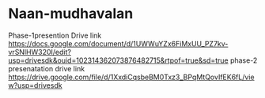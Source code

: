 # Naan-mudhavalan
Phase-1presention
Drive link
https://docs.google.com/document/d/1UWWuYZx6FiMxUU_PZ7kv-vrSNlHW320I/edit?usp=drivesdk&ouid=102314362073876482715&rtpof=true&sd=true
phase-2 presenatation
drive link
https://drive.google.com/file/d/1XxdiCqsbeBM0Txz3_BPqMtQovIfEK6fL/view?usp=drivesdk
